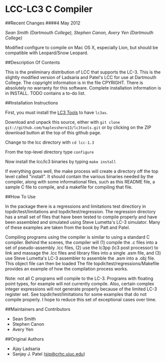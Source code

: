 LCC-LC3 C Compiler
===================

##Recent Changes
####4 May 2012

*Sean Smith (Dartmouth College), Stephen Canon, Avery Yen (Dartmouth College)*

Modified configure to compile on Mac OS X, especially Lion, but should be compatible with Leopard/Snow Leopard.


##Description Of Contents

This is the preliminary distribution of LCC that supports the LC-3. This
is the slightly modified version of Ladsaria and Patel's LCC for use at Dartmouth College. The copyright information is in the file CPYRIGHT. There is absolutely no warranty for this software. Complete installation information is in INSTALL. TODO contains a to-do list.

##Installation Instructions

First, you must install the [LC3 Tools](https://github.com/haplesshero13/lc3tools) to have `lc3as`.

Download and unpack this source, either with `git clone git://github.com/haplesshero13/lc3tools.git` or by clicking on the ZIP download button at the top of this github page.

Change to the lcc directory with `cd lcc-1.3`

From the top-level directory type `configure`

Now install the lcc/lc3 binaries by typing `make install`

If everything goes well, the make process will create a directory off the
top level called "install". It should contain the various binaries needed
by the compiler, along with some informational files, such as this README
file, a sample C file to compile, and a makefile for compiling that file.


##How To Use

In the package there is a regressions and limitations test directiory in
topdir/test/limitations and topdir/test/regression. The regression
directory has a small set of files that have been tested to compile
properly and have been assembled and simulated using Steve Lumetta's LC-3
simulator. Many of these examples are taken from the book by Patt and Patel.

Compiling programs using the compiler is similar to using a standard C
compiler. Behind the scenes, the compiler will (1) compile the .c files
into a set of pseudo-assembly .lcc files, (2) use the lc3pp (lc3 post
processor) to link and massage the .lcc files and library files into a
single .asm file, and (3) use Steve Lumetta's LC-3 assembler to assemble
the .asm into a .obj file. This object file can then be loaded The file
topdir/test/regressions/Makefile provides an example of how the
compilation process works.

Note: not all C programs will compile to the LC-3. Programs with floating
point types, for example will not currently compile. Also, certain
complex integer expressions will not generate properly because of the
limited LC-3 register set. See topdir/test/limitations for some examples
that do not compile properly. I hope to reduce this set of exceptional
cases over time.

##Maintainers and Contributors
* Sean Smith
* Stephen Canon
* Avery Yen

##Original Authors

* Ajay Ladsaria
* Sanjay J. Patel (sjp@crhc.uiuc.edu)
